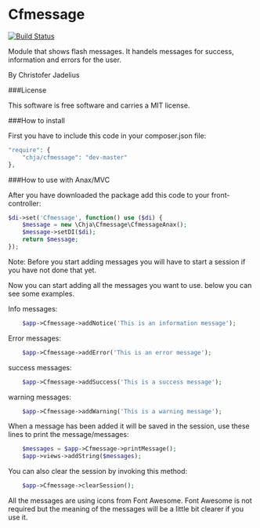 Cfmessage
====================

[![Build Status](https://travis-ci.org/DigitalGrid/cfmessage.svg?branch=master)](https://travis-ci.org/DigitalGrid/cfmessage)

Module that shows flash messages. It handels messages for success, information and errors for the user.

By Christofer Jadelius

###License

This software is free software and carries a MIT license.

###How to install

First you have to include this code in your composer.json file:

```php
"require": {
	"chja/cfmessage": "dev-master"
},
```

###How to use with Anax/MVC

After you have downloaded the package add this code to your front-controller:

```php
$di->set('Cfmessage', function() use ($di) {
    $message = new \Chja\Cfmessage\CfmessageAnax();
    $message->setDI($di);
    return $message;
});
```

Note: Before you start adding messages you will have to start a session if you have not done that yet.

Now you can start adding all the messages you want to use. below you can see some examples.

Info messages:

```php
	$app->Cfmessage->addNotice('This is an information message'); 
```

Error messages:

```php
	$app->Cfmessage->addError('This is an error message'); 
```

success messages:

```php
	$app->Cfmessage->addSuccess('This is a success message'); 
```

warning messages:

```php
	$app->Cfmessage->addWarning('This is a warning message'); 
```

When a message has been added it will be saved in the session, use these lines to print the message/messages:

```php
	$messages = $app->Cfmessage->printMessage();
    $app->views->addString($messages);
```

You can also clear the session by invoking this method:

```php
	$app->Cfmessage->clearSession();
```

All the messages are using icons from Font Awesome. Font Awesome is not required but the meaning of the messages will be a little bit clearer if you use it.
    
    